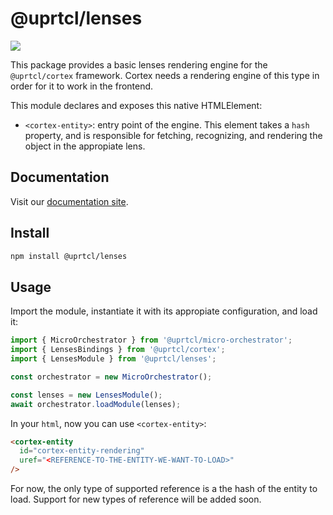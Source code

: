 # @uprtcl/lenses

[![](https://img.shields.io/npm/v/@uprtcl/lenses)](https://www.npmjs.com/package/@uprtcl/lenses)

This package provides a basic lenses rendering engine for the `@uprtcl/cortex` framework. Cortex needs a rendering engine of this type in order for it to work in the frontend.

This module declares and exposes this native HTMLElement:

- `<cortex-entity>`: entry point of the engine. This element takes a `hash` property, and is responsible for fetching, recognizing, and rendering the object in the appropiate lens.

## Documentation

Visit our [documentation site](https://uprtcl.github.io/js-uprtcl).

## Install

```bash
npm install @uprtcl/lenses
```

## Usage

Import the module, instantiate it with its appropiate configuration, and load it:

```ts
import { MicroOrchestrator } from '@uprtcl/micro-orchestrator';
import { LensesBindings } from '@uprtcl/cortex';
import { LensesModule } from '@uprtcl/lenses';

const orchestrator = new MicroOrchestrator();

const lenses = new LensesModule();
await orchestrator.loadModule(lenses);
```

In your `html`, now you can use `<cortex-entity>`:

```html
<cortex-entity
  id="cortex-entity-rendering"
  uref="<REFERENCE-TO-THE-ENTITY-WE-WANT-TO-LOAD>"
/>
```

For now, the only type of supported reference is a the hash of the entity to load. Support for new types of reference will be added soon.
